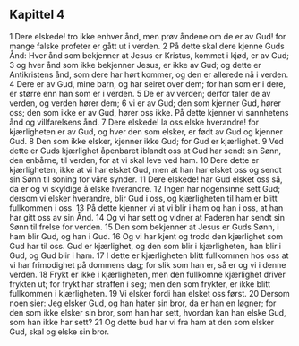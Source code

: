 ## Kapittel 4

1 Dere elskede! tro ikke enhver ånd, men prøv åndene om de er av Gud! for mange falske profeter er gått ut i verden.
2 På dette skal dere kjenne Guds Ånd: Hver ånd som bekjenner at Jesus er Kristus, kommet i kjød, er av Gud;
3 og hver ånd som ikke bekjenner Jesus, er ikke av Gud; og dette er Antikristens ånd, som dere har hørt kommer, og den er allerede nå i verden.
4 Dere er av Gud, mine barn, og har seiret over dem; for han som er i dere, er større enn han som er i verden.
5 De er av verden; derfor taler de av verden, og verden hører dem;
6 vi er av Gud; den som kjenner Gud, hører oss; den som ikke er av Gud, hører oss ikke. På dette kjenner vi sannhetens ånd og villfarelsens ånd.
7 Dere elskede! la oss elske hverandre! for kjærligheten er av Gud, og hver den som elsker, er født av Gud og kjenner Gud.
8 Den som ikke elsker, kjenner ikke Gud; for Gud er kjærlighet.
9 Ved dette er Guds kjærlighet åpenbaret iblandt oss at Gud har sendt sin Sønn, den enbårne, til verden, for at vi skal leve ved ham.
10 Dere dette er kjærligheten, ikke at vi har elsket Gud, men at han har elsket oss og sendt sin Sønn til soning for våre synder.
11 Dere elskede! har Gud elsket oss så, da er og vi skyldige å elske hverandre.
12 Ingen har nogensinne sett Gud; dersom vi elsker hverandre, blir Gud i oss, og kjærligheten til ham er blitt fullkommen i oss.
13 På dette kjenner vi at vi blir i ham og han i oss, at han har gitt oss av sin Ånd.
14 Og vi har sett og vidner at Faderen har sendt sin Sønn til frelse for verden.
15 Den som bekjenner at Jesus er Guds Sønn, i ham blir Gud, og han i Gud.
16 Og vi har kjent og trodd den kjærlighet som Gud har til oss. Gud er kjærlighet, og den som blir i kjærligheten, han blir i Gud, og Gud blir i ham.
17 I dette er kjærligheten blitt fullkommen hos oss at vi har frimodighet på dommens dag; for slik som han er, så er og vi i denne verden.
18 Frykt er ikke i kjærligheten, men den fullkomne kjærlighet driver frykten ut; for frykt har straffen i seg; men den som frykter, er ikke blitt fullkommen i kjærligheten.
19 Vi elsker fordi han elsket oss først.
20 Dersom noen sier: Jeg elsker Gud, og han hater sin bror, da er han en løgner; for den som ikke elsker sin bror, som han har sett, hvordan kan han elske Gud, som han ikke har sett?
21 Og dette bud har vi fra ham at den som elsker Gud, skal og elske sin bror.
